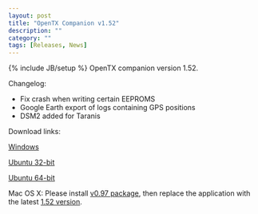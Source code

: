 ```yaml
---
layout: post
title: "OpenTX Companion v1.52"
description: ""
category: ""
tags: [Releases, News]
---
```

{% include JB/setup %}
OpenTX companion version 1.52.

Changelog:

<ul>
<li>Fix crash when writing certain EEPROMS</li>
<li>Google Earth export of logs containing GPS positions</li>
<li>DSM2 added for Taranis</li>
</ul>

Download links:

[Windows](https://companion9x.googlecode.com/files/companion9xInstall_v1.52.exe)

[Ubuntu 32-bit](https://companion9x.googlecode.com/files/companion9x_1.52_i386.deb)

[Ubuntu 64-bit](https://companion9x.googlecode.com/files/companion9x_1.52_amd64.deb)

Mac OS X: 
Please install [v0.97 package](http://jenkins.open-tx.org/companion/Companion9x.Mac.v.0.97.dmg), then replace the application with the latest [1.52 version](http://jenkins.open-tx.org/companion/companion9x-mac-v1.52-update.dmg).
